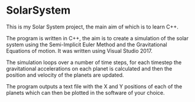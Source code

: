 # SolarSystem
This is my Solar System project, the main aim of which is to learn C++.


The program is written in C++, the aim is to create a simulation of the solar system using the Semi-Implicit Euler Method and the Gravitational Equations of motion. It was written using Visual Studio 2017.

The simulation loops over a number of time steps, for each timestep the gravitational accelerations on each planet is calculated and then the position and velocity of the planets are updated.

The program outputs a text file with the X and Y positions of each of the planets which can then be plotted in the software of your choice.
